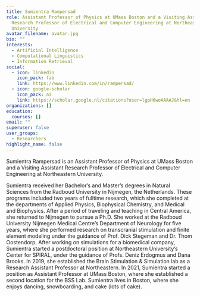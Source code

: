 ```yaml
---
title: Sumientra Rampersad
role: Assistant Professor of Physics at UMass Boston and a Visiting Assistant
  Research Professor of Electrical and Computer Engineering at Northeastern
  University
avatar_filename: avatar.jpg
bio: ""
interests:
  - Artificial Intelligence
  - Computational Linguistics
  - Information Retrieval
social:
  - icon: linkedin
    icon_pack: fab
    link: https://www.linkedin.com/in/rampersad/
  - icon: google-scholar
    icon_pack: ai
    link: https://scholar.google.nl/citations?user=lgpH0woAAAAJ&hl=en
organizations: []
education:
  courses: []
email: ""
superuser: false
user_groups:
  - Researchers
highlight_name: false
---
```

Sumientra Rampersad is an Assistant Professor of Physics at UMass Boston and a Visiting Assistant Research Professor of Electrical and Computer Engineering at Northeastern University. 

Sumientra received her Bachelor’s and Master’s degrees in Natural Sciences from the Radboud University in Nijmegen, the Netherlands. These programs included two years of fulltime research, which she completed at the departments of Applied Physics, Biophysical Chemistry, and Medical and Biophysics. After a period of traveling and teaching in Central America, she returned to Nijmegen to pursue a Ph.D. She worked at the Radboud University Nijmegen Medical Centre’s Department of Neurology for five years, where she performed research on transcranial stimulation and finite element modeling under the guidance of Prof. Dick Stegeman and Dr. Thom Oostendorp. After working on simulations for a biomedical company, Sumientra started a postdoctoral position at Northeastern University’s Center for SPIRAL, under the guidance of Profs. Deniz Erdogmus and Dana Brooks. In 2019, she established the Brain Stimulation & Simulation lab as a Research Assistant Professor at Northeastern. In 2021, Sumientra started a position as Assistant Professor at UMass Boston, where she established a second location for the BSS Lab. Sumientra lives in Boston, where she enjoys dancing, snowboarding, and cake (lots of cake).